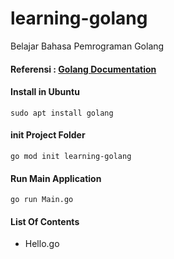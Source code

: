 # learning-golang
Belajar Bahasa Pemrograman Golang

#### Referensi : [Golang Documentation](https://golang.org/doc/)

#### Install in Ubuntu 
```
sudo apt install golang
```

#### init Project Folder
```
go mod init learning-golang
```

#### Run Main Application
```
go run Main.go
```

#### List Of Contents
- Hello.go